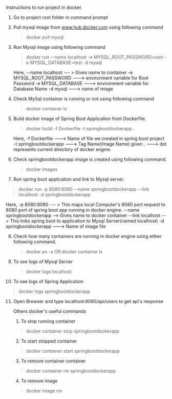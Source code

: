 Instructions to run project in docker.

1. Go to project root folder in command prompt

2. Pull mysql image from www.hub.docker.com using following command
   > docker pull mysql
   
3. Run Mysql image using following command
   > docker run --name localhost -e MYSQL_ROOT_PASSWORD=root -e MYSQL_DATABASE=test -d mysql
  
   Here, --name localhost --- > Gives name to container
         -e MYSQL_ROOT_PASSWORD ---> environment variable for Root Password
         -e MYSQL_DATABASE ---> environment variable for Database Name
         -d mysql ---> name of image

4. Check MySql container is running or not using following command
   > docker container ls
   
5. Build docker image of Spring Boot Application from Dockerfile.
   > docker build -f Dockerfile -t springbootdockerapp .
   
   Here, -f Dockerfile ---> Name of file we created in spring boot project
         -t springbootdockerapp ---> Tag Name(Image Name) given
         .  ---> dot represents current directory of docker engine.
         
6. Check springbootdockerapp image is created using following command.
   > docker images
   
7. Run spring boot application and link to Mysql server.

  > docker run -p 8080:8080 --name springbootdockerapp --link localhost -d springbootdockerapp
  
  Here, -p 8080:8080 --- > This maps local Computer's 8080 port request to 8080 port of spring boot app running in docker engine.
        --name springbootdockerapp --> Gives name to docker container
        --link localhost --> This links spring boot to application to Mysql Server(named localhost)
        -d springbootdockerapp ---> Name of image file
        
8. Check how many containers are running in docker engine using either following command.
   > docker ps -a
         OR
   > docker container ls
  
9. To see logs of Mysql Server
   > docker logs localhost
   
10. To see logs of Spring Application
   > docker logs springbootdockerapp
   
11. Open Browser and type localhost:8080/api/users to get api's response



	Others docker's useful commands
	
	1. To stop running container
	 > docker container stop springbootdockerapp
	 
	2. To start stopped container
	 > docker container start springbootdockerapp
	 
	3. To remove container container
	 > docker container rm springbootdockerapp
	 
	4. To remove image
	 > docker image rm <IMAGEID>
	 
	
	 
	  
         
